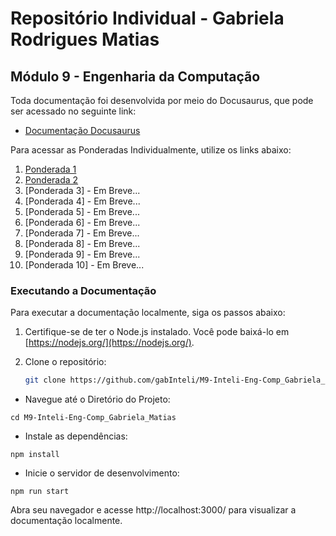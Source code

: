 # Repositório Individual - Gabriela Rodrigues Matias 
## Módulo 9 - Engenharia da Computação 

Toda documentação foi desenvolvida por meio do Docusaurus, que pode ser acessado no seguinte link:

- [Documentação Docusaurus](https://gabinteli.github.io/M9-Inteli-Eng-Comp_Gabriela_Matias/)

Para acessar as Ponderadas Individualmente, utilize os links abaixo:

1. [Ponderada 1](https://gabinteli.github.io/M9-Inteli-Eng-Comp_Gabriela_Matias/docs/ponderada1/ponderada1)
2. [Ponderada 2](https://gabinteli.github.io/M9-Inteli-Eng-Comp_Gabriela_Matias/docs/ponderada2/ponderada2)
3. [Ponderada 3] - Em Breve...
4. [Ponderada 4] - Em Breve...
5. [Ponderada 5] - Em Breve...
6. [Ponderada 6] - Em Breve...
7. [Ponderada 7] - Em Breve...
8. [Ponderada 8] - Em Breve...
9. [Ponderada 9] - Em Breve...
10. [Ponderada 10] - Em Breve...

### Executando a Documentação

Para executar a documentação localmente, siga os passos abaixo:

1. Certifique-se de ter o Node.js instalado. Você pode baixá-lo em [https://nodejs.org/](https://nodejs.org/).

2. Clone o repositório:
   ```bash
   git clone https://github.com/gabInteli/M9-Inteli-Eng-Comp_Gabriela_Matias.git

- Navegue até o Diretório do Projeto:

```
cd M9-Inteli-Eng-Comp_Gabriela_Matias
```

- Instale as dependências:

```
npm install
```

- Inicie o servidor de desenvolvimento:
```
npm run start
```

Abra seu navegador e acesse http://localhost:3000/ para visualizar a documentação localmente.
